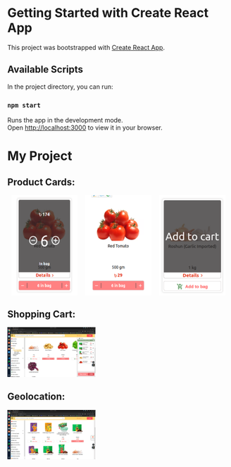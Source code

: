 # Getting Started with Create React App

This project was bootstrapped with [Create React App](https://github.com/facebook/create-react-app).

## Available Scripts

In the project directory, you can run:

### `npm start`

Runs the app in the development mode.\
Open [http://localhost:3000](http://localhost:3000) to view it in your browser.

# My Project

## Product Cards:
<div style="display: flex; justify-content: space-around;">
  <img src="assets/images/1.png" alt="Product 1" width="150" />
  <img src="assets/images/2.png" alt="Product 2" width="150" />
  <img src="assets/images/3.png" alt="Product 3" width="150" />
</div>

## Shopping Cart:
<img src="assets/images/5.png" alt="Shopping Cart" width="200" />

## Geolocation:
<img src="assets/images/4.png" alt="Geolocation" width="200" />
